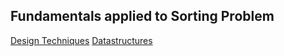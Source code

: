 ## Fundamentals applied to Sorting Problem
[Design  Techniques](DesignTechniques.md)
[Datastructures](Datastructures.md)